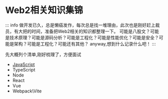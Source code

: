
# Web2相关知识集锦

::: info
做开发已久，总是懒癌发作，每次总是找一堆理由，此次也是刚好赶上裁员，有大把的时间，准备把Web2相关的知识都整理一下。
可能是八股文？可能是技术原理？可能是源码分析？可能是工程化？可能是性能优化？可能是安全？可能是架构？可能是工程化？可能还有其他？
anyway,想到什么记录什么吧！
:::

先大概列个清单,刚好梳理了，方便面试

- [JavaScript](/docs/web2/javascript.md)
- TypeScript
- Node
- React
- Vue
- Webpack\Vite